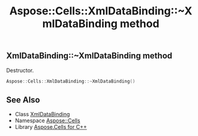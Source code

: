 ﻿---
title: Aspose::Cells::XmlDataBinding::~XmlDataBinding method
linktitle: ~XmlDataBinding
second_title: Aspose.Cells for C++ API Reference
description: 'Aspose::Cells::XmlDataBinding::~XmlDataBinding method. Destructor in C++.'
type: docs
weight: 200
url: /cpp/aspose.cells/xmldatabinding/~xmldatabinding/
---
## XmlDataBinding::~XmlDataBinding method


Destructor.

```cpp
Aspose::Cells::XmlDataBinding::~XmlDataBinding()
```

## See Also

* Class [XmlDataBinding](../)
* Namespace [Aspose::Cells](../../)
* Library [Aspose.Cells for C++](../../../)
